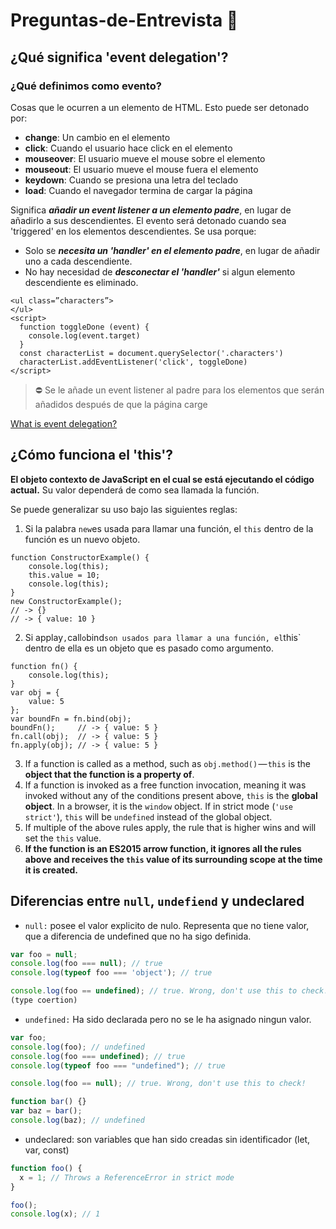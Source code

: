 # Preguntas-de-Entrevista 💅

## ¿Qué significa 'event delegation'?

### ¿Qué definimos como evento?

Cosas que le ocurren a un elemento de HTML. Esto puede ser detonado por:

- **change**: Un cambio en el elemento
- **click**: Cuando el usuario hace click en el elemento
- **mouseover**: El usuario mueve el mouse sobre el elemento
- **mouseout**: El usuario mueve el mouse fuera el elemento
- **keydown**: Cuando se presiona una letra del teclado
- **load**: Cuando el navegador termina de cargar la página

Significa **_añadir un event listener a un elemento padre_**, en lugar de añadirlo a sus descendientes. El evento será detonado cuando sea 'triggered' en los elementos descendientes. Se usa porque:

- Solo se **_necesita un 'handler' en el elemento padre_**, en lugar de añadir uno a cada descendiente.
- No hay necesidad de **_desconectar el 'handler'_** si algun elemento descendiente es eliminado.

```
<ul class=”characters”>
</ul>
<script>
  function toggleDone (event) {
    console.log(event.target)
  }
  const characterList = document.querySelector('.characters')
  characterList.addEventListener('click', toggleDone)
</script>
```

> ⛔ Se le añade un event listener al padre para los elementos que serán añadidos después de que la página carge

[What is event delegation?](https://medium.com/@bretdoucette/part-4-what-is-event-delegation-in-javascript-f5c8c0de2983)

## ¿Cómo funciona el 'this'?

**El objeto contexto de JavaScript en el cual se está ejecutando el código actual.** Su valor dependerá de como sea llamada la función. 

Se puede generalizar su uso bajo las siguientes reglas:

1. Si la palabra `new`es usada para llamar una función, el `this` dentro de la función es un nuevo objeto.

```
function ConstructorExample() {
    console.log(this);
    this.value = 10;
    console.log(this);
}
new ConstructorExample();
// -> {}
// -> { value: 10 }
```

2. Si applay`,`call` o `bind` son usados para llamar a una función, el `this` dentro de ella es un objeto que es pasado como argumento.

```
function fn() {
    console.log(this);
}
var obj = {
    value: 5
};
var boundFn = fn.bind(obj);
boundFn();     // -> { value: 5 }
fn.call(obj);  // -> { value: 5 }
fn.apply(obj); // -> { value: 5 }
``` 

3. If a function is called as a method, such as `obj.method()` — `this` is the **object that the function is a property of**.
4. If a function is invoked as a free function invocation, meaning it was invoked without any of the conditions present above, `this` is the **global object**. In a browser, it is the `window` object. If in strict mode (`'use strict'`), `this` will be `undefined` instead of the global object.
5. If multiple of the above rules apply, the rule that is higher wins and will set the `this` value.
6. **If the function is an ES2015 arrow function, it ignores all the rules above and receives the `this` value of its surrounding scope at the time it is created.**

## Diferencias entre `null`, `undefiend` y undeclared

- `null:` posee el valor explicito de nulo. Representa que no tiene valor, que a diferencia de undefined que no ha sigo definida.

```jsx
var foo = null;
console.log(foo === null); // true
console.log(typeof foo === 'object'); // true

console.log(foo == undefined); // true. Wrong, don't use this to check!
(type coertion)
```

- `undefined:` Ha sido declarada pero no se le ha asignado ningun valor.

```jsx
var foo;
console.log(foo); // undefined
console.log(foo === undefined); // true
console.log(typeof foo === "undefined"); // true

console.log(foo == null); // true. Wrong, don't use this to check!

function bar() {}
var baz = bar();
console.log(baz); // undefined
```

- undeclared: son variables que han sido creadas sin identificador (let, var, const)

```jsx
function foo() {
  x = 1; // Throws a ReferenceError in strict mode
}

foo();
console.log(x); // 1
```
